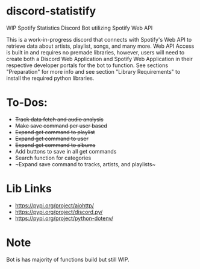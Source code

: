 # discord-statistify

WIP Spotify Statistics Discord Bot utilizing Spotify Web API

This is a work-in-progress discord that connects with Spotify's Web API to retrieve data about artists, playlist, songs, and many more. Web API Access is built in and requires no premade libraries, however, users will need to create both a Discord Web Application and Spotify Web Application in their respective developer portals for the bot to function. See sections "Preparation" for more info and see section "Library Requirements" to install the required python libraries.

# To-Dos:
+ ~~Track data fetch and audio analysis~~
+ ~~Make save command per user based~~
+ ~~Expand get command to playlist~~
+ ~~Expand get command to user~~
+ ~~Expand get command to albums~~
+ Add buttons to save in all get commands
+ Search function for categories
+ ~Expand save command to tracks, artists, and playlists~

# Lib Links 
* https://pypi.org/project/aiohttp/
* https://pypi.org/project/discord.py/
* https://pypi.org/project/python-dotenv/

# Note
Bot is has majority of functions build but still WIP.
